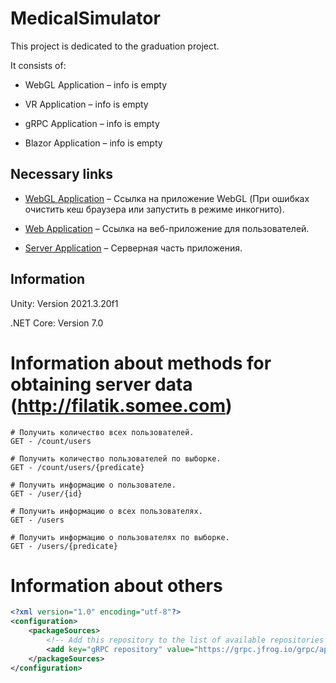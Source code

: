 # MedicalSimulator

This project is dedicated to the graduation project.

It consists of:

* WebGL Application &ndash; info is empty

* VR Application &ndash; info is empty

* gRPC Application &ndash; info is empty

* Blazor Application &ndash; info is empty

## Necessary links

* [WebGL Application](http://app.medical-sumulator.h1n.ru/) &ndash; Ссылка на приложение WebGL (При ошибках очистить кеш браузера или запустить в режиме инкогнито).

* [Web Application](http://server.medical-sumulator.h1n.ru/) &ndash; Ссылка на веб-приложение для пользователей.

* [Server Application](http://filatik.somee.com/) &ndash; Серверная часть приложения. 

## Information

Unity: Version 2021.3.20f1

.NET Core: Version 7.0

# Information about methods for obtaining server data (http://filatik.somee.com)

```
# Получить количество всех пользователей.
GET - /count/users
```
```
# Получить количество пользователей по выборке.
GET - /count/users/{predicate}
```
```
# Получить информацию о пользователе.
GET - /user/{id}
```
```
# Получить информацию о всех пользователях.
GET - /users
```
```
# Получить информацию о пользователях по выборке.
GET - /users/{predicate}
```

# Information about others

```xml
<?xml version="1.0" encoding="utf-8"?>
<configuration>
    <packageSources>
        <!-- Add this repository to the list of available repositories -->
        <add key="gRPC repository" value="https://grpc.jfrog.io/grpc/api/nuget/v3/grpc-nuget-dev" />
    </packageSources>
</configuration>
```


